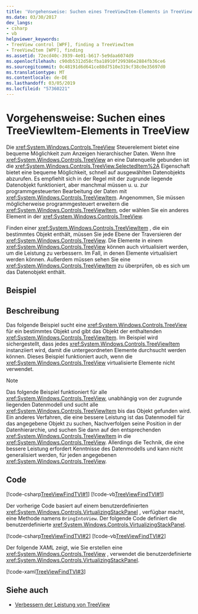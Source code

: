 ```yaml
---
title: 'Vorgehensweise: Suchen eines TreeViewItem-Elements in TreeView'
ms.date: 03/30/2017
dev_langs:
- csharp
- vb
helpviewer_keywords:
- TreeView control [WPF], finding a TreeViewItem
- TreeViewItem [WPF], finding
ms.assetid: 72ecd40c-3939-4e01-b617-5e9daa6074d9
ms.openlocfilehash: c90db5312d58cfba18910f299386e2884fb36ce6
ms.sourcegitcommit: 0c48191d6d641ce88d7510e319cf38c0e35697d0
ms.translationtype: MT
ms.contentlocale: de-DE
ms.lasthandoff: 03/05/2019
ms.locfileid: "57360221"
---
```

# <a name="how-to-find-a-treeviewitem-in-a-treeview"></a>Vorgehensweise: Suchen eines TreeViewItem-Elements in TreeView
Die <xref:System.Windows.Controls.TreeView> Steuerelement bietet eine bequeme Möglichkeit zum Anzeigen hierarchischer Daten. Wenn Ihre <xref:System.Windows.Controls.TreeView> an eine Datenquelle gebunden ist die <xref:System.Windows.Controls.TreeView.SelectedItem%2A> Eigenschaft bietet eine bequeme Möglichkeit, schnell auf ausgewählten Datenobjekts abzurufen. Es empfiehlt sich in der Regel mit der zugrunde liegende Datenobjekt funktioniert, aber manchmal müssen u. u. zur programmgesteuerten Bearbeitung der Daten mit <xref:System.Windows.Controls.TreeViewItem>. Angenommen, Sie müssen möglicherweise programmgesteuert erweitern die <xref:System.Windows.Controls.TreeViewItem>, oder wählen Sie ein anderes Element in der <xref:System.Windows.Controls.TreeView>.  
  
 Finden einer <xref:System.Windows.Controls.TreeViewItem> , die ein bestimmtes Objekt enthält, müssen Sie jede Ebene der Traversieren der <xref:System.Windows.Controls.TreeView>. Die Elemente in einem <xref:System.Windows.Controls.TreeView> können auch virtualisiert werden, um die Leistung zu verbessern. Im Fall, in denen Elemente virtualisiert werden können. Außerdem müssen sehen Sie eine <xref:System.Windows.Controls.TreeViewItem> zu überprüfen, ob es sich um das Datenobjekt enthält.  
  
## <a name="example"></a>Beispiel  
  
## <a name="description"></a>Beschreibung  
 Das folgende Beispiel sucht eine <xref:System.Windows.Controls.TreeView> für ein bestimmtes Objekt und gibt das Objekt der enthaltenden <xref:System.Windows.Controls.TreeViewItem>. Im Beispiel wird sichergestellt, dass jedes <xref:System.Windows.Controls.TreeViewItem> instanziiert wird, damit die untergeordneten Elemente durchsucht werden können. Dieses Beispiel funktioniert auch, wenn die <xref:System.Windows.Controls.TreeView> virtualisierte Elemente nicht verwendet.  
  
> [!NOTE]
>  Das folgende Beispiel funktioniert für alle <xref:System.Windows.Controls.TreeView>, unabhängig von der zugrunde liegenden Datenmodell und sucht alle <xref:System.Windows.Controls.TreeViewItem> bis das Objekt gefunden wird. Ein anderes Verfahren, die eine bessere Leistung ist das Datenmodell für das angegebene Objekt zu suchen, Nachverfolgen seine Position in der Datenhierarchie, und suchen Sie dann auf den entsprechenden <xref:System.Windows.Controls.TreeViewItem> in die <xref:System.Windows.Controls.TreeView>. Allerdings die Technik, die eine bessere Leistung erfordert Kenntnisse des Datenmodells und kann nicht generalisiert werden, für jeden angegebenen <xref:System.Windows.Controls.TreeView>.  
  
## <a name="code"></a>Code  
 [!code-csharp[TreeViewFindTVI#1](~/samples/snippets/csharp/VS_Snippets_Wpf/TreeViewFindTVI/CSharp/MainWindow.xaml.cs#1)]
 [!code-vb[TreeViewFindTVI#1](~/samples/snippets/visualbasic/VS_Snippets_Wpf/TreeViewFindTVI/VisualBasic/MainWindow.xaml.vb#1)]  
  
 Der vorherige Code basiert auf einem benutzerdefinierten <xref:System.Windows.Controls.VirtualizingStackPanel> , verfügbar macht, eine Methode namens `BringIntoView`. Der folgende Code definiert die benutzerdefinierte <xref:System.Windows.Controls.VirtualizingStackPanel>.  
  
 [!code-csharp[TreeViewFindTVI#2](~/samples/snippets/csharp/VS_Snippets_Wpf/TreeViewFindTVI/CSharp/MainWindow.xaml.cs#2)]
 [!code-vb[TreeViewFindTVI#2](~/samples/snippets/visualbasic/VS_Snippets_Wpf/TreeViewFindTVI/VisualBasic/MainWindow.xaml.vb#2)]  
  
 Der folgende XAML zeigt, wie Sie erstellen eine <xref:System.Windows.Controls.TreeView> , verwendet die benutzerdefinierte <xref:System.Windows.Controls.VirtualizingStackPanel>.  
  
 [!code-xaml[TreeViewFindTVI#3](~/samples/snippets/csharp/VS_Snippets_Wpf/TreeViewFindTVI/CSharp/MainWindow.xaml#3)]  
  
## <a name="see-also"></a>Siehe auch
- [Verbessern der Leistung von TreeView](how-to-improve-the-performance-of-a-treeview.md)
